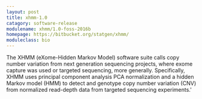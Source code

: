 ```yaml
---
layout: post
title: xhmm-1.0
catagory: software-release
modulename: xhmm/1.0-foss-2016b
homepage: https://bitbucket.org/statgen/xhmm/
moduleclass: bio
---
```

The XHMM (eXome-Hidden Markov Model) software suite calls copy number variation from next generation sequencing projects, where exome capture was used or targeted sequencing, more generally. Specifically, XHMM uses principal component analysis PCA normalization and a hidden Markov model (HMM) to detect and genotype copy number variation (CNV) from normalized read-depth data from targeted sequencing experiments.'
